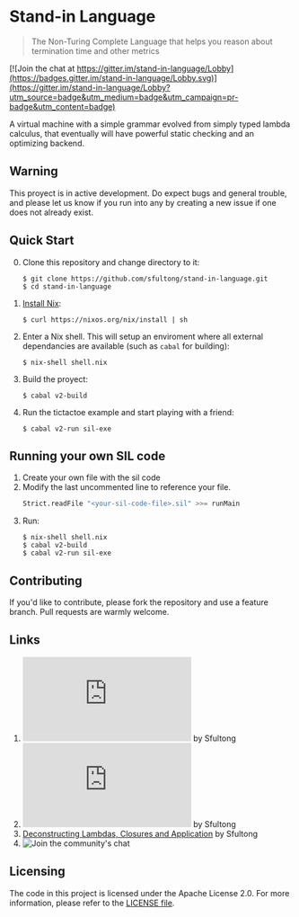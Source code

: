 # Stand-in Language
> The Non-Turing Complete Language that helps you reason about termination time and other metrics

[![Join the chat at https://gitter.im/stand-in-language/Lobby](https://badges.gitter.im/stand-in-language/Lobby.svg)](https://gitter.im/stand-in-language/Lobby?utm_source=badge&utm_medium=badge&utm_campaign=pr-badge&utm_content=badge)

A virtual machine with a simple grammar evolved from simply typed lambda calculus, that eventually will have powerful static checking and an optimizing backend.

## Warning
This proyect is in active development. Do expect bugs and general trouble, and please let us know if you run into any by creating a new issue if one does not already exist.

## Quick Start

0. Clone this repository and change directory to it:
   ```
   $ git clone https://github.com/sfultong/stand-in-language.git
   $ cd stand-in-language
   ```
1. [Install Nix](https://nixos.org/nix/download.html):
   ```
   $ curl https://nixos.org/nix/install | sh
   ```
2. Enter a Nix shell. This will setup an enviroment where all external dependancies are available (such as `cabal` for building):
   ```
   $ nix-shell shell.nix
   ```
3. Build the proyect:
   ```
   $ cabal v2-build
   ```
4. Run the tictactoe example and start playing with a friend:
   ```
   $ cabal v2-run sil-exe
   ```

## Running your own SIL code
1. Create your own file with the sil code
2. Modify the last uncommented line to reference your file.
   ```haskell
   Strict.readFile "<your-sil-code-file>.sil" >>= runMain
   ```
3. Run:
   ```
   $ nix-shell shell.nix
   $ cabal v2-build
   $ cabal v2-run sil-exe
   ```
   
## Contributing
If you'd like to contribute, please fork the repository and use a feature branch. Pull requests are warmly welcome.

## Links
1. ![A Better Model of Computation](http://sfultong.blogspot.com/2016/12/a-better-model-of-computation.html?m=1) by Sfultong
2. ![SIL: Explorations in non-Turing Completeness](http://sfultong.blogspot.com/2017/09/sil-explorations-in-non-turing.html?m=1) by Sfultong
3. [Deconstructing Lambdas, Closures and Application](http://sfultong.blogspot.com/2018/04/deconstructing-lambdas-closures-and.html?m=1) by Sfultong
4. ![Join the community's chat](https://gitter.im/stand-in-language/Lobby)


## Licensing
The code in this project is licensed under the Apache License 2.0. For more information, please refer to the [LICENSE file](https://github.com/sfultong/stand-in-language/blob/master/LICENSE).
